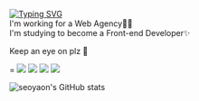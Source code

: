[![Typing SVG](https://readme-typing-svg.demolab.com?font=Fira+Code&pause=1000&width=435&lines=Hi+there%F0%9F%91%8B)](https://git.io/typing-svg)  
I'm working for a Web Agency👩‍💻  
I'm studying to become a Front-end Developer✨  

Keep an eye on plz 👀
<!--
**seoyaon/seoyaon** is a ✨ _special_ ✨ repository because its `README.md` (this file) appears on your GitHub profile.

Here are some ideas to get you started:

- 🔭 I’m currently working on ...
- 🌱 I’m currently learning ...
- 👯 I’m looking to collaborate on ...
- 🤔 I’m looking for help with ...
- 💬 Ask me about ...
- 📫 How to reach me: ...
- 😄 Pronouns: ...
- ⚡ Fun fact: ...
-->
=
<a href="https://hits.seeyoufarm.com"><img src="https://hits.seeyoufarm.com/api/count/incr/badge.svg?url=https%3A%2F%2Fgithub.com%2Fseoyaon%2F&count_bg=%23000000&title_bg=%23000000&icon=github.svg&icon_color=%23E7E7E7&title=Github&edge_flat=false"/></a>
<a href="https://www.instagram.com/s__y_96/" target="_blank"><img src="https://img.shields.io/badge/Instagram-E4405F?style=flat-square&logo=Instagram&logoColor=FFFFFF"/></a>
<a href="https://velog.io/@seoyaon" target="_blank"><img src="https://img.shields.io/badge/Velog-20C997?style=flat-square&logo=Velog&logoColor=FFFFFF"/></a>
<a href="mailto:seoyaon@gmail.com" target="_blank"><img src="https://img.shields.io/badge/seoyaon@gmail.com-EA4335?style=flat-square&logo=Gmail&logoColor=FFFFFF"/></a>


![seoyaon's GitHub stats](https://github-readme-stats.vercel.app/api?username=seoyaon&show_icons=true&theme=dracula)

<!-- <img src="http://mazandi.herokuapp.com/api?handle={handle}&theme=dark"/> -->
